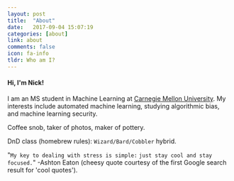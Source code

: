 ```yaml
---
layout: post
title:  "About"
date:   2017-09-04 15:07:19
categories: [about]
link: about
comments: false
icon: fa-info
tldr: Who am I?
---
```

#### Hi, I'm Nick!

I am an MS student in Machine Learning at [Carnegie Mellon University][cmu]. My interests include automated machine learning, studying algorithmic bias, and machine learning security. 

Coffee snob, taker of photos, maker of pottery.

DnD class (homebrew rules): `Wizard/Bard/Cobbler` hybrid.  

"`My key to dealing with stress is simple:` `just stay cool and stay focused.`" -Ashton Eaton (cheesy quote courtesy of the first Google search result for 'cool quotes').

<!-- Looking to be a more stealthy internetgoer? [Consider opting out of Google Analytics.][analytics] -->

<!--more-->

[ucsd]: https://ucsd.edu/
[cmu]: https://www.cmu.edu/
[unifyid]: https://unify.id/
[amazonai]: https://aws.amazon.com/
[teradata]: http://www.teradata.com/
[cottrell]: http://cseweb.ucsd.edu/groups/guru/
[comeback]: https://the-comeback-community.appspot.com/
[dsc]: http://dsc.ucsd.edu/
[tesc]: http://tesc.ucsd.edu/
[ds3]: http://ds3.ucsd.edu/
[tbp]: http://tbp.ucsd.edu/
[contact]: /#contact
[NeurIPS]: http://papers.nips.cc/paper/7651-learning-from-discriminative-feature-feedback.pdf
[CRA]: https://cra.org/about/awards/outstanding-undergraduate-researcher-award/#2019
[analytics]: https://support.google.com/analytics/answer/181881?hl=en
